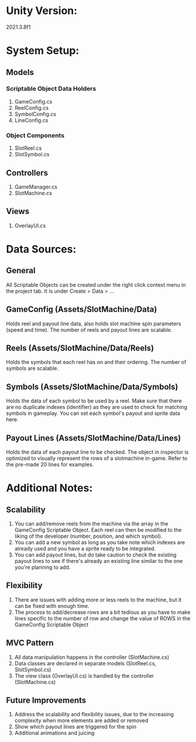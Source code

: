 # Unity Version:
2021.3.8f1

# System Setup:
## Models
### Scriptable Object Data Holders
1. GameConfig.cs
2. ReelConfig.cs
3. SymbolConfig.cs
4. LineConfig.cs
### Object Components
1. SlotReel.cs
2. SlotSymbol.cs
## Controllers
1. GameManager.cs
2. SlotMachine.cs
## Views
1. OverlayUI.cs

# Data Sources:
## General
All Scriptable Objects can be created under the right click context menu in the project tab. It is under Create > Data > ...
## GameConfig (Assets/SlotMachine/Data)
Holds reel and payout line data, also holds slot machine spin parameters (speed and time). The number of reels and payout lines are scalable.
## Reels (Assets/SlotMachine/Data/Reels)
Holds the symbols that each reel has on and their ordering. The number of symbols are scalable.
## Symbols (Assets/SlotMachine/Data/Symbols)
Holds the data of each symbol to be used by a reel. Make sure that there are no duplicate indexes (identifier) as they are used to check for matching symbols in gameplay. You can set each symbol's payout and sprite data here.
## Payout Lines (Assets/SlotMachine/Data/Lines)
Holds the data of each payout line to be checked. The object in inspector is optimized to visually represent the rows of a slotmachine in-game. Refer to the pre-made 20 lines for examples.

# Additional Notes:
## Scalability
1. You can add/remove reels from the machine via the array in the GameConfig Scriptable Object. Each reel can then be modified to the liking of the developer (number, position, and which symbol).
2. You can add a new symbol as long as you take note which indexes are already used and you have a sprite ready to be integrated.
3. You can add payout lines, but do take caution to check the existing payout lines to see if there's already an existing line similar to the one you're planning to add.
## Flexibility
1. There are issues with adding more or less reels to the machine, but it can be fixed with enough time.
2. The process to add/decrease rows are a bit tedious as you have to make lines specific to the number of row and change the value of ROWS in the GameConfig Scriptable Object
## MVC Pattern
1. All data manipulation happens in the controller (SlotMachine.cs)
2. Data classes are declared in separate models (SlotReel.cs, SlotSymbol.cs)
3. The view class (OverlayUI.cs) is handled by the controller (SlotMachine.cs)
## Future Improvements
1. Address the scalability and flexibility issues, due to the increasing complexity when more elements are added or removed
2. Show which payout lines are triggered for the spin
3. Additional animations and juicing
